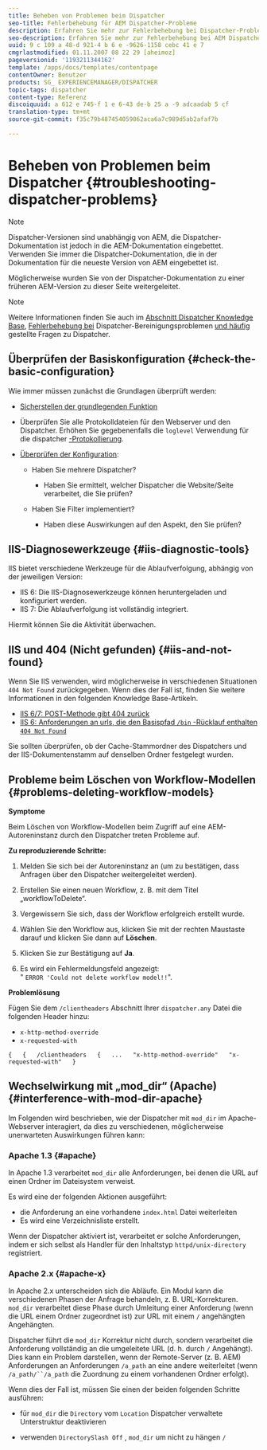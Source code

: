 ```yaml
---
title: Beheben von Problemen beim Dispatcher
seo-title: Fehlerbehebung für AEM Dispatcher-Probleme
description: Erfahren Sie mehr zur Fehlerbehebung bei Dispatcher-Problemen.
seo-description: Erfahren Sie mehr zur Fehlerbehebung bei AEM Dispatcher-Problemen.
uuid: 9 c 109 a 48-d 921-4 b 6 e -9626-1158 cebc 41 e 7
cmgrlastmodified: 01.11.2007 08 22 29 [aheimoz]
pageversionid: '1193211344162'
template: /apps/docs/templates/contentpage
contentOwner: Benutzer
products: SG_ EXPERIENCEMANAGER/DISPATCHER
topic-tags: dispatcher
content-type: Referenz
discoiquuid: a 612 e 745-f 1 e 6-43 de-b 25 a -9 adcaadab 5 cf
translation-type: tm+mt
source-git-commit: f35c79b487454059062aca6a7c989d5ab2afaf7b

---
```



# Beheben von Problemen beim Dispatcher {#troubleshooting-dispatcher-problems}

>[!NOTE]
>
>Dispatcher-Versionen sind unabhängig von AEM, die Dispatcher-Dokumentation ist jedoch in die AEM-Dokumentation eingebettet. Verwenden Sie immer die Dispatcher-Dokumentation, die in der Dokumentation für die neueste Version von AEM eingebettet ist.
>
>Möglicherweise wurden Sie von der Dispatcher-Dokumentation zu einer früheren AEM-Version zu dieser Seite weitergeleitet.

>[!NOTE]
>
>Weitere Informationen finden Sie auch im [Abschnitt Dispatcher Knowledge Base](https://helpx.adobe.com/cq/kb/index/dispatcher.html), [Fehlerbehebung bei](https://helpx.adobe.com/adobe-cq/kb/troubleshooting-dispatcher-flushing-issues.html) Dispatcher-Bereinigungsproblemen [und häufig](dispatcher-faq.md) gestellte Fragen zu Dispatcher.

## Überprüfen der Basiskonfiguration {#check-the-basic-configuration}

Wie immer müssen zunächst die Grundlagen überprüft werden:

* [Sicherstellen der grundlegenden Funktion](#ConfirmBasicOperation)
* Überprüfen Sie alle Protokolldateien für den Webserver und den Dispatcher. Erhöhen Sie gegebenenfalls die `loglevel` Verwendung für die dispatcher [-Protokollierung](#Logging).

* [Überprüfen der Konfiguration](#ConfiguringtheDispatcher):

   * Haben Sie mehrere Dispatcher?

      * Haben Sie ermittelt, welcher Dispatcher die Website/Seite verarbeitet, die Sie prüfen?
   * Haben Sie Filter implementiert?

      * Haben diese Auswirkungen auf den Aspekt, den Sie prüfen?


## IIS-Diagnosewerkzeuge {#iis-diagnostic-tools}

IIS bietet verschiedene Werkzeuge für die Ablaufverfolgung, abhängig von der jeweiligen Version:

* IIS 6: Die IIS-Diagnosewerkzeuge können heruntergeladen und konfiguriert werden.
* IIS 7: Die Ablaufverfolgung ist vollständig integriert.

Hiermit können Sie die Aktivität überwachen.

## IIS und 404 (Nicht gefunden) {#iis-and-not-found}

Wenn Sie IIS verwenden, wird möglicherweise in verschiedenen Situationen `404 Not Found` zurückgegeben. Wenn dies der Fall ist, finden Sie weitere Informationen in den folgenden Knowledge Base-Artikeln. 

* [IIS 6/7: POST-Methode gibt 404 zurück](https://helpx.adobe.com/dispatcher/kb/IIS6IsapiFilters.html)
* [IIS 6: Anforderungen an urls, die den Basispfad `/bin` -Rücklauf enthalten `404 Not Found`](https://helpx.adobe.com/dispatcher/kb/RequestsToBinDirectoryFailInIIS6.html)

Sie sollten überprüfen, ob der Cache-Stammordner des Dispatchers und der IIS-Dokumentenstamm auf denselben Ordner festgelegt wurden.

## Probleme beim Löschen von Workflow-Modellen {#problems-deleting-workflow-models}

**Symptome** 

Beim Löschen von Workflow-Modellen beim Zugriff auf eine AEM-Autoreninstanz durch den Dispatcher treten Probleme auf.

**Zu reproduzierende Schritte:**

1. Melden Sie sich bei der Autoreninstanz an (um zu bestätigen, dass Anfragen über den Dispatcher weitergeleitet werden).
1. Erstellen Sie einen neuen Workflow, z. B. mit dem Titel „workflowToDelete“.
1. Vergewissern Sie sich, dass der Workflow erfolgreich erstellt wurde.
1. Wählen Sie den Workflow aus, klicken Sie mit der rechten Maustaste darauf und klicken Sie dann auf **Löschen**.

1. Klicken Sie zur Bestätigung auf **Ja**.
1. Es wird ein Fehlermeldungsfeld angezeigt:\
   &quot; `ERROR 'Could not delete workflow model!!`&quot;.

**Problemlösung**

Fügen Sie dem `/clientheaders` Abschnitt Ihrer `dispatcher.any` Datei die folgenden Header hinzu:

* `x-http-method-override`
* `x-requested-with`

`{  
{  
/clientheaders  
{  
...  
"x-http-method-override"  
"x-requested-with"  
}`

## Wechselwirkung mit „mod_dir“ (Apache) {#interference-with-mod-dir-apache}

Im Folgenden wird beschrieben, wie der Dispatcher mit `mod_dir` im Apache-Webserver interagiert, da dies zu verschiedenen, möglicherweise unerwarteten Auswirkungen führen kann:

### Apache 1.3 {#apache}

In Apache 1.3 verarbeitet `mod_dir` alle Anforderungen, bei denen die URL auf einen Ordner im Dateisystem verweist.

Es wird eine der folgenden Aktionen ausgeführt:

* die Anforderung an eine vorhandene `index.html` Datei weiterleiten
* Es wird eine Verzeichnisliste erstellt.

Wenn der Dispatcher aktiviert ist, verarbeitet er solche Anforderungen, indem er sich selbst als Handler für den Inhaltstyp `httpd/unix-directory` registriert.

### Apache 2.x {#apache-x}

In Apache 2.x unterscheiden sich die Abläufe. Ein Modul kann die verschiedenen Phasen der Anfrage behandeln, z. B. URL-Korrekturen. `mod_dir` verarbeitet diese Phase durch Umleitung einer Anforderung (wenn die URL einem Ordner zugeordnet ist) zur URL mit einem `/` angehängten Angehängten.

Dispatcher führt die `mod_dir` Korrektur nicht durch, sondern verarbeitet die Anforderung vollständig an die umgeleitete URL (d. h. durch `/` Angehängt). Dies kann ein Problem darstellen, wenn der Remote-Server (z. B. AEM) Anforderungen an Anforderungen `/a_path` an eine andere weiterleitet (wenn `/a_path/``/a_path` die Zuordnung zu einem vorhandenen Ordner erfolgt).

Wenn dies der Fall ist, müssen Sie einen der beiden folgenden Schritte ausführen:

* für `mod_dir` die `Directory` vom `Location` Dispatcher verwaltete Unterstruktur deaktivieren

* verwenden `DirectorySlash Off` , `mod_dir` um nicht zu hängen `/`
